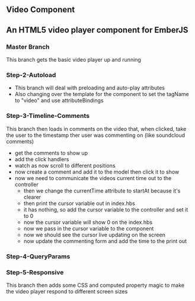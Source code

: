 ## Video Component
An HTML5 video player component for EmberJS
---

### Master Branch
This branch gets the basic video player up and running

### Step-2-Autoload
- This branch will deal with preloading and auto-play attributes
- Also changing over the template for the component to set the tagName to "video" and use attributeBindings

### Step-3-Timeline-Comments
This branch then loads in comments on the video that, when clicked, take the user to the timestamp ther user was commenting on (like soundcloud comments)
- get the comments to show up
- add the click handlers
- watch as now scroll to different positions
- now create a comment and add it to the model then click it to show
- now we need to communicate the videos current time out to the controller
  - then we change the currentTime attribute to startAt because it's clearer
  - then print the cursor variable out in index.hbs
  - it has nothing, so add the cursor variable to the controller and set it to 0
  - now the cursor variable will show 0 on the index.hbs
  - now we pass in the cursor variable to the component
  - now we should see the cursor live updating on the screen
  - now update the commenting form and add the time to the print out

### Step-4-QueryParams

### Step-5-Responsive
This branch then adds some CSS and computed property magic to make the video player respond to different screen sizes